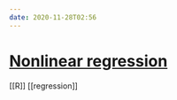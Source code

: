 ```yaml
---
date: 2020-11-28T02:56
---
```


# [Nonlinear regression](https://freakonometrics.hypotheses.org/60146)

[[R]]
[[regression]]